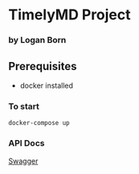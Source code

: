 # TimelyMD Project
### by Logan Born

## Prerequisites 
- docker installed


### To start
``` docker-compose up ```

### API Docs
[Swagger](http://localhost:3000/api-docs)